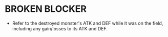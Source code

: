 # BROKEN BLOCKER

*   Refer to the destroyed monster's ATK and DEF while it was on the field, including any gain/losses to its ATK and DEF.
